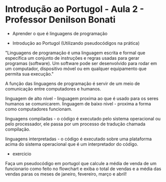 # Introdução ao Portugol - Aula 2 - Professor Denilson Bonati

* Aprender o que é linguagens de programação 

* Introdução ao Portugol (Utilizando pseudocódigos na prática)

"Linguagens de programação é uma linguagem escrita e formal que específica um conjunto de instruções e regras usadas para gerar programas (software). Um software pode ser desenvolvido para rodar em um computador, dispositivo móvel ou em qualquer equipamento que permita sua execução."

A função das linguagens de programação é servir de um meio de comunicação entre computadores e humanos.

linguagem de alto nível - linguagem proxima ao que é usado para os seres humanos se comunicarem.
linguagem de baixo nivel - proxima a forma como computadores funcionam.

linguagens compiladas - o código é executado pelo sistema operacional ou pelo processador, ele passa por um processo de tradução chamada compilação.

linguagens interpretadas - o código é executado sobre uma plataforma acima do sistema operacional que é um interpretador do código.

* exercicio 

Faça um pseudocódigo em portugol que calcule a média de venda de um funcionario como feito no flowchart e exiba o total de vendas e a média das vendas paras os meses de janeiro, fevereiro, março e abril!